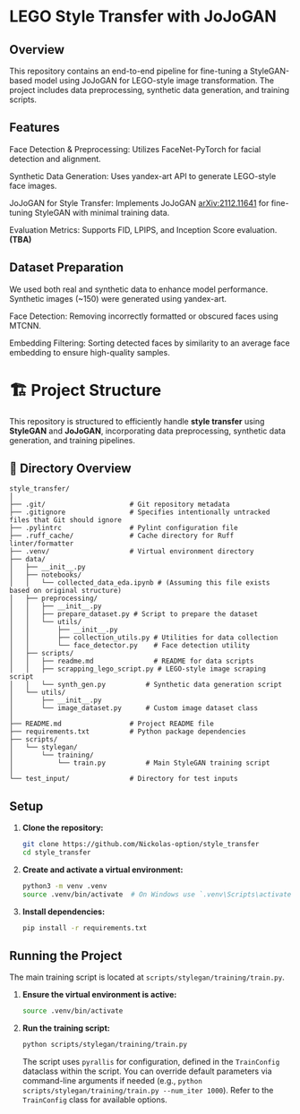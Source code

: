# LEGO Style Transfer with JoJoGAN

## Overview

This repository contains an end-to-end pipeline for fine-tuning a StyleGAN-based model using JoJoGAN for LEGO-style image transformation. The project includes data preprocessing, synthetic data generation, and training scripts.

## Features

Face Detection & Preprocessing: Utilizes FaceNet-PyTorch for facial detection and alignment.

Synthetic Data Generation: Uses yandex-art API to generate LEGO-style face images.

JoJoGAN for Style Transfer: Implements JoJoGAN [arXiv:2112.11641](https://arxiv.org/abs/2112.11641) for fine-tuning StyleGAN with minimal training data.

Evaluation Metrics: Supports FID, LPIPS, and Inception Score evaluation. **(TBA)**


## Dataset Preparation

We used both real and synthetic data to enhance model performance. Synthetic images (~150) were generated using yandex-art.

Face Detection: Removing incorrectly formatted or obscured faces using MTCNN.

Embedding Filtering: Sorting detected faces by similarity to an average face embedding to ensure high-quality samples.



# 🏗️ Project Structure  

This repository is structured to efficiently handle **style transfer** using **StyleGAN** and **JoJoGAN**, incorporating data preprocessing, synthetic data generation, and training pipelines.  

## 📂 Directory Overview  

  ```plaintext
style_transfer/
│
├── .git/                     # Git repository metadata
├── .gitignore                # Specifies intentionally untracked files that Git should ignore
├── .pylintrc                 # Pylint configuration file
├── .ruff_cache/              # Cache directory for Ruff linter/formatter
├── .venv/                    # Virtual environment directory
├── data/
│   ├── __init__.py
│   ├── notebooks/
│   │   └── collected_data_eda.ipynb # (Assuming this file exists based on original structure)
│   ├── preprocessing/
│   │   ├── __init__.py
│   │   ├── prepare_dataset.py # Script to prepare the dataset
│   │   └── utils/
│   │       ├── __init__.py
│   │       ├── collection_utils.py # Utilities for data collection
│   │       └── face_detector.py    # Face detection utility
│   ├── scripts/
│   │   ├── readme.md               # README for data scripts
│   │   ├── scrapping_lego_script.py # LEGO-style image scraping script
│   │   └── synth_gen.py          # Synthetic data generation script
│   └── utils/
│       ├── __init__.py
│       └── image_dataset.py      # Custom image dataset class
│
├── README.md                 # Project README file
├── requirements.txt          # Python package dependencies
├── scripts/
│   └── stylegan/
│       └── training/
│           └── train.py          # Main StyleGAN training script
│
└── test_input/               # Directory for test inputs
```

## Setup

1.  **Clone the repository:**
    ```bash
    git clone https://github.com/Nickolas-option/style_transfer
    cd style_transfer
    ```

2.  **Create and activate a virtual environment:**
    ```bash
    python3 -m venv .venv
    source .venv/bin/activate  # On Windows use `.venv\Scripts\activate`
    ```

3.  **Install dependencies:**
    ```bash
    pip install -r requirements.txt
    ```

## Running the Project

The main training script is located at `scripts/stylegan/training/train.py`.

1.  **Ensure the virtual environment is active:**
    ```bash
    source .venv/bin/activate
    ```

2.  **Run the training script:**
    ```bash
    python scripts/stylegan/training/train.py
    ```
    The script uses `pyrallis` for configuration, defined in the `TrainConfig` dataclass within the script. You can override default parameters via command-line arguments if needed (e.g., `python scripts/stylegan/training/train.py --num_iter 1000`). Refer to the `TrainConfig` class for available options.
